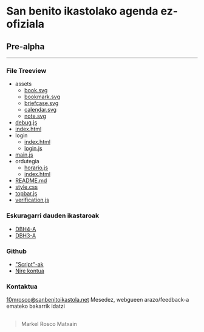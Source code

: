 # San benito ikastolako agenda ez-ofiziala
## Pre-alpha
---

### File Treeview
- assets
    - [book.svg](https://mikequez12.github.io/san-benito/pre-alpha/assets/book.svg)
    - [bookmark.svg](https://mikequez12.github.io/san-benito/pre-alpha/assets/bookmark.svg)
    - [briefcase.svg](https://mikequez12.github.io/san-benito/pre-alpha/assets/briefcase.svg)
    - [calendar.svg](https://mikequez12.github.io/san-benito/pre-alpha/assets/calendar.svg)
    - [note.svg](https://mikequez12.github.io/san-benito/pre-alpha/assets/note.svg)
- [debug.js](https://mikequez12.github.io/san-benito/pre-alpha/debug.js)
- [index.html](https://mikequez12.github.io/san-benito/pre-alpha/index.html)
- login
    - [index.html](https://mikequez12.github.io/san-benito/pre-alpha/login/index.html)
    - [login.js](https://mikequez12.github.io/san-benito/pre-alpha/login/login.js)
- [main.js](https://mikequez12.github.io/san-benito/pre-alpha/main.js)
- ordutegia
    - [horario.js](https://mikequez12.github.io/san-benito/pre-alpha/ordutegia/horario.js)
    - [index.html](https://mikequez12.github.io/san-benito/pre-alpha/ordutegia/index.html)
- [README.md](https://mikequez12.github.io/san-benito/pre-alpha/README.md)
- [style.css](https://mikequez12.github.io/san-benito/pre-alpha/style.css)
- [topbar.js](https://mikequez12.github.io/san-benito/pre-alpha/topbar.js)
- [verification.js](https://mikequez12.github.io/san-benito/pre-alpha/verification.js)

### Eskuragarri dauden ikastaroak
- [DBH4-A](https://mikequez12.github.io/san-benito/pre-alpha?course=DBH4&group=A)
- [DBH3-A](https://mikequez12.github.io/san-benito/pre-alpha?course=DBH3&group=A)

### Github
- ["Script"-ak](https://github.com/Mikequez12/san-benito/tree/main)
- [Nire kontua](https://github.com/Mikequez12)

### Kontaktua
[10mrosco@sanbenitoikastola.net](mailto:10mrosco@sanbenitoikastola.net)
Mesedez, webgueen arazo/feedback-a emateko bakarrik idatzi

##

> Markel Rosco Matxain
